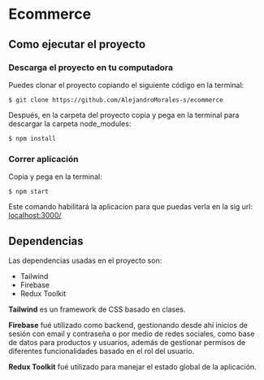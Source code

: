 # Ecommerce

## Como ejecutar el proyecto
### Descarga el proyecto en tu computadora
Puedes clonar el proyecto copiando el siguiente código en la terminal:
```
$ git clone https://github.com/AlejandroMorales-s/ecommerce
```
Después, en la carpeta del proyecto copia y pega en la terminal para descargar la carpeta node_modules: 
```
$ npm install
```
### Correr aplicación
Copia y pega en la terminal: 
```
$ npm start
```
Este comando habilitará la aplicacion para que puedas verla en la sig url: [localhost:3000/](http://localhost:3000/)

## Dependencias
Las dependencias usadas en el proyecto son:

* Tailwind
* Firebase
* Redux Toolkit

**Tailwind** es un framework de CSS basado en clases.

**Firebase** fué utilizado como backend, gestionando desde ahí inicios de sesión con email y contraseña o por medio de redes sociales, como base de datos para productos y usuarios, además de gestionar permisos de diferentes funcionalidades basado en el rol del usuario.

**Redux Toolkit** fué utilizado para manejar el estado global de la aplicación.

